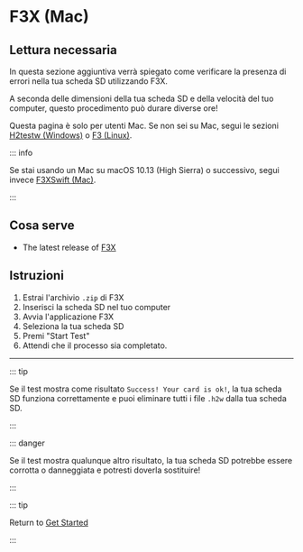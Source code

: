 # F3X (Mac)

## Lettura necessaria

In questa sezione aggiuntiva verrà spiegato come verificare la presenza di errori nella tua scheda SD utilizzando F3X.

A seconda delle dimensioni della tua scheda SD e della velocità del tuo computer, questo procedimento può durare diverse ore!

Questa pagina è solo per utenti Mac. Se non sei su Mac, segui le sezioni [H2testw (Windows)](h2testw-\(windows\)) o [F3 (Linux)](f3-\(linux\)).

::: info

Se stai usando un Mac su macOS 10.13 (High Sierra) o successivo, segui invece [F3XSwift (Mac)](f3xswift-\(mac\)).

:::

## Cosa serve

- The latest release of [F3X](https://github.com/insidegui/F3X/releases/latest)

## Istruzioni

1. Estrai l'archivio `.zip` di F3X
2. Inserisci la scheda SD nel tuo computer
3. Avvia l'applicazione F3X
4. Seleziona la tua scheda SD
5. Premi "Start Test"
6. Attendi che il processo sia completato.

___

::: tip

Se il test mostra come risultato `Success! Your card is ok!`, la tua scheda SD funziona correttamente e puoi eliminare tutti i file `.h2w` dalla tua scheda SD.

:::

::: danger

Se il test mostra qualunque altro risultato, la tua scheda SD potrebbe essere corrotta o danneggiata e potresti doverla sostituire!

:::

::: tip

Return to [Get Started](get-started)

:::
